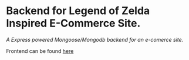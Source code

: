 # Backend for Legend of Zelda Inspired E-Commerce Site.

<i>
A Express powered Mongoose/Mongodb backend for an e-comerce site.
</i>

Frontend can be found [here](https://github.com/joshuahamlet/legend-of-sellda)
